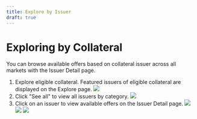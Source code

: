 ```yaml
---
title: Explore by Issuer
draft: true
---
```

# Exploring by Collateral
You can browse available offers based on collateral issuer across all markets with the Issuer Detail page.
1. Explore eligible collateral. Featured issuers of eligible collateral are displayed on the Explore page. 
![](https://d3q7ie80jbiqey.cloudfront.net/media/image/zoom/40e1cdca-b611-4d50-8563-31b9951ab85c/1/50/88.344988344988?0)
2. Click "See all" to view all issuers by category.
![](https://d3q7ie80jbiqey.cloudfront.net/media/image/zoom/d0a5926f-4f54-4e39-bc41-4fede47579f7/1/89.68253968254/58.158508158508?0)
3. Click on an issuer to view available offers on the Issuer Detail page. 
![](https://d3q7ie80jbiqey.cloudfront.net/media/image/zoom/abc42bcc-569d-4de9-b22a-7582787d0844/1/24.941612929894/22.785547785548?0)
![](https://d3q7ie80jbiqey.cloudfront.net/media/image/zoom/13a6680d-224f-437a-b6dc-c1c71a87637d/1/89.68253968254/102.15617715618?0)
![](https://d3q7ie80jbiqey.cloudfront.net/media/image/zoom/03939ca4-6a4c-4ae2-aee4-5696b597db5a/1/0/0?0)